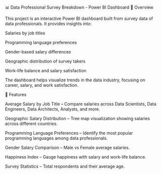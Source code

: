 📊 Data Professional Survey Breakdown - Power BI Dashboard
📌 Overview

This project is an interactive Power BI dashboard built from survey data of data professionals.
It provides insights into:

Salaries by job titles

Programming language preferences

Gender-based salary differences

Geographic distribution of survey takers

Work-life balance and salary satisfaction

The dashboard helps visualize trends in the data industry, focusing on career, salary, and work satisfaction.

🚀 Features

Average Salary by Job Title – Compare salaries across Data Scientists, Data Engineers, Data Architects, Analysts, and more.

Geographic Salary Distribution – Tree map visualization showing salaries across different countries.

Programming Language Preferences – Identify the most popular programming languages among data professionals.

Gender Salary Comparison – Male vs Female average salaries.

Happiness Index – Gauge happiness with salary and work-life balance.

Survey Statistics – Total respondents and their average age.

